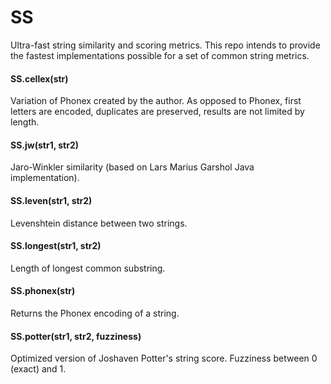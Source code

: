SS
==

Ultra-fast string similarity and scoring metrics. This repo intends to provide the fastest implementations possible
for a set of common string metrics.

#### SS.cellex(str)
Variation of Phonex created by the author. As opposed to Phonex, first letters are encoded, duplicates are preserved,
results are not limited by length.

#### SS.jw(str1, str2)
Jaro-Winkler similarity (based on Lars Marius Garshol Java implementation).

#### SS.leven(str1, str2)
Levenshtein distance between two strings.

#### SS.longest(str1, str2)
Length of longest common substring.

#### SS.phonex(str)
Returns the Phonex encoding of a string.

#### SS.potter(str1, str2, fuzziness)
Optimized version of Joshaven Potter's string score. Fuzziness between 0 (exact) and 1.
